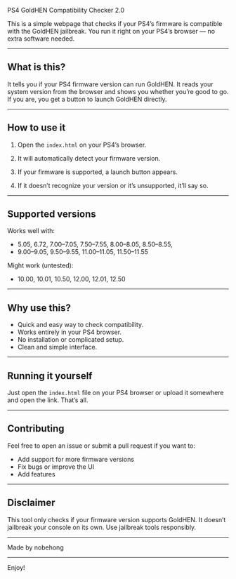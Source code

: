 PS4 GoldHEN Compatibility Checker 2.0

This is a simple webpage that checks if your PS4’s firmware is compatible with the GoldHEN jailbreak. You run it right on your PS4’s browser — no extra software needed.

---

## What is this?

It tells you if your PS4 firmware version can run GoldHEN. It reads your system version from the browser and shows you whether you’re good to go. If you are, you get a button to launch GoldHEN directly.

---

## How to use it

1. Open the `index.html` on your PS4’s browser.

2. It will automatically detect your firmware version.

3. If your firmware is supported, a launch button appears.

4. If it doesn’t recognize your version or it’s unsupported, it’ll say so.

---

## Supported versions

Works well with:

- 5.05, 6.72, 7.00–7.05, 7.50–7.55, 8.00–8.05, 8.50–8.55,  
- 9.00–9.05, 9.50–9.55, 11.00–11.05, 11.50–11.55

Might work (untested):

- 10.00, 10.01, 10.50, 12.00, 12.01, 12.50

---

## Why use this?

- Quick and easy way to check compatibility.
- Works entirely in your PS4 browser.
- No installation or complicated setup.
- Clean and simple interface.

---

## Running it yourself

Just open the `index.html` file on your PS4 browser or upload it somewhere and open the link. That’s all.

---

## Contributing

Feel free to open an issue or submit a pull request if you want to:

- Add support for more firmware versions  
- Fix bugs or improve the UI  
- Add features

---

## Disclaimer

This tool only checks if your firmware version supports GoldHEN. It doesn’t jailbreak your console on its own. Use jailbreak tools responsibly.

---

Made by nobehong

---

Enjoy!
